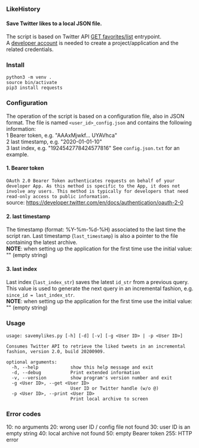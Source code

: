 ### LikeHistory
#### Save Twitter likes to a local JSON file.
The script is based on Twitter API [GET favorites/list](https://developer.twitter.com/en/docs/twitter-api/v1/tweets/post-and-engage/api-reference/get-favorites-list) entrypoint.</br>
A [developer account](https://developer.twitter.com/) is needed to create a project/application and the related credentials.</br>

### Install
```
python3 -m venv .
source bin/activate
pip3 install requests
```

### Configuration
The operation of the script is based on a configuration file, also in JSON format. The file is named `<user_id>_config.json` and contains the following information:</br>
1 Bearer token, e.g. "AAAxMjwkf... UYAVhca"</br>
2 last timestamp, e.g. "2020-01-01-10"</br>
3 last index, e.g. "1924542778424577816"
See `config.json.txt` for an example.

#### 1. Bearer token
`OAuth 2.0 Bearer Token authenticates requests on behalf of your developer App. As this method is specific to the App, it does not involve any users. This method is typically for developers that need read-only access to public information.`</br>
source: https://developer.twitter.com/en/docs/authentication/oauth-2-0

#### 2. last timestamp
The timestamp (format: %Y-%m-%d-%H) associated to the last time the script ran. Last timestamp (`last_timestamp`) is also a pointer to the file containing the latest archive.</br>
**NOTE**: when setting up the application for the first time use the initial value: "" (empty string)

#### 3. last index
Last index (`last_index_str`) saves the latest `id_str` from a previous query. This value is used to generate the next query in an incremental fashion, e.g. `since_id = last_index_str`.</br>
**NOTE**: when setting up the application for the first time use the initial value: "" (empty string)

### Usage
```
usage: savemylikes.py [-h] [-d] [-v] [-g <User ID> | -p <User ID>]

Consumes Twitter API to retrieve the liked tweets in an incremental fashion, version 2.0, build 20200909.

optional arguments:
  -h, --help            show this help message and exit
  -d, --debug           Print extended information
  -v, --version         show program's version number and exit
  -g <User ID>, --get <User ID>
                        User ID or Twitter handle (w/o @)
  -p <User ID>, --print <User ID>
                        Print local archive to screen
```

### Error codes
10: no arguments
20: wrong user ID / config file not found
30: user ID is an empty string
40: local archive not found
50: empty Bearer token
255: HTTP error


